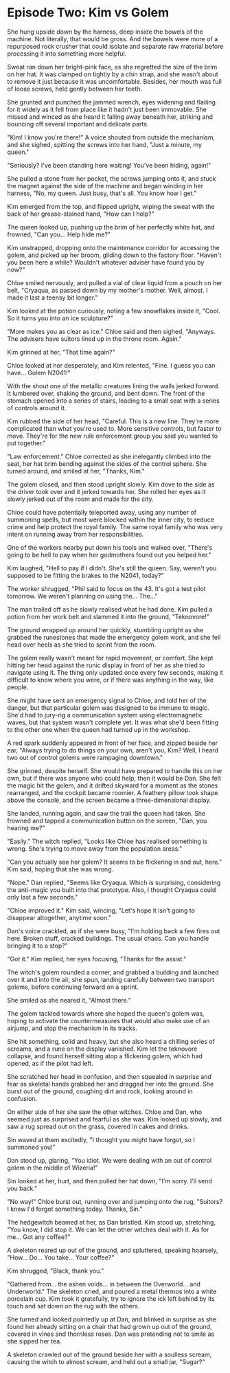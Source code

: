 # Episode Two: Kim vs Golem

She hung upside down by the harness, deep inside the bowels of the machine. Not literally, that would be gross. And the bowels were more of a repurposed rock crusher that could isolate and separate raw material before processing it into something more helpful.

Sweat ran down her bright-pink face, as she regretted the size of the brim on her hat. It was clamped on tightly by a chin strap, and she wasn't about to remove it just because it was uncomfortable. Besides, her mouth was full of loose screws, held gently between her teeth.

She grunted and punched the jammed wrench, eyes widening and flailing for it widely as it fell from place like it hadn't just been immovable. She missed and winced as she heard it falling away beneath her, striking and bouncing off several important and delicate parts.

"Kim! I know you're there!" A voice shouted from outside the mechanism, and she sighed, spitting the screws into her hand, "Just a minute, my queen."

"Seriously? I've been standing here waiting! You've been hiding, again!"

She pulled a stone from her pocket, the screws jumping onto it, and stuck the magnet against the side of the machine and began winding in her harness, "No, my queen. Just busy, that's all. You know how I get."

Kim emerged from the top, and flipped upright, wiping the sweat with the back of her grease-stained hand, "How can I help?"

The queen looked up, pushing up the brim of her perfectly white hat, and frowned, "Can you... Help hide me?"

Kim unstrapped, dropping onto the maintenance corridor for accessing the golem, and picked up her broom, gliding down to the factory floor. "Haven't you been here a while? Wouldn't whatever adviser have found you by now?"

Chloe smiled nervously, and pulled a vial of clear liquid from a pouch on her belt, "Cryaqua, as passed down by my mother's mother. Well, almost. I made it last a teensy bit longer."

Kim looked at the potion curiously, noting a few snowflakes inside it, "Cool. So it turns you into an ice sculpture?"

"More makes you as clear as ice." Chloe said and then sighed, "Anyways. The advisers have suitors lined up in the throne room. Again."

Kim grinned at her, "That time again?"

Chloe looked at her desperately, and Kim relented, "Fine. I guess you can have... Golem N2041!"

With the shout one of the metallic creatures lining the walls jerked forward. It lumbered over, shaking the ground, and bent down. The front of the stomach opened into a series of stairs, leading to a small seat with a series of controls around it.

Kim rubbed the side of her head, "Careful. This is a new line. They're more complicated than what you're used to. More sensitive controls, but faster to move. They're for the new rule enforcement group you said you wanted to put together."

"Law enforcement." Chloe corrected as she inelegantly climbed into the seat, her hat brim bending against the sides of the control sphere. She turned around, and smiled at her, "Thanks, Kim."

The golem closed, and then stood upright slowly. Kim dove to the side as the driver took over and it jerked towards her. She rolled her eyes as it slowly jerked out of the room and made for the city.

Chloe could have potentially teleported away, using any number of summoning spells, but most were blocked within the inner city, to reduce crime and help protect the royal family. The same royal family who was very intent on running away from her responsibilities.

One of the workers nearby put down his tools and walked over, "There's going to be hell to pay when her godmothers found out you helped her."

Kim laughed, "Hell to pay if I didn't. She's still the queen. Say, weren't you supposed to be fitting the brakes to the N2041, today?"

The worker shrugged, "Phil said to focus on the 43. It's got a test pilot tomorrow. We weren't planning on using the... The..."

The man trailed off as he slowly realised what he had done. Kim pulled a potion from her work belt and slammed it into the ground, "Teknovore!"

The ground wrapped up around her quickly, stumbling upright as she grabbed the runestones that made the emergency golem work, and she fell head over heels as she tried to sprint from the room.

The golem really wasn't meant for rapid movement, or comfort. She kept hitting her head against the runic display in front of her as she tried to navigate using it. The thing only updated once every few seconds, making it difficult to know where you were, or if there was anything in the way, like people.

She might have sent an emergency signal to Chloe, and told her of the danger, but that particular golem was designed to be immune to magic. She'd had to jury-rig a communication system using electromagnetic waves, but that system wasn't complete yet. It was what she'd been fitting to the other one when the queen had turned up in the workshop.

A red spark suddenly appeared in front of her face, and zipped beside her ear, "Always trying to do things on your own, aren't you, Kim? Well, I heard two out of control golems were rampaging downtown."

She grinned, despite herself. She would have prepared to handle this on her own, but if there was anyone who could help, then it would be Dan. She felt the magic hit the golem, and it drifted skyward for a moment as the stones rearranged, and the cockpit became roomier. A feathery pillow took shape above the console, and the screen became a three-dimensional display.

She landed, running again, and saw the trail the queen had taken. She frowned and tapped a communication button on the screen, "Dan, you hearing me?"

"Easily." The witch replied, "Looks like Chloe has realised something is wrong. She's trying to move away from the population areas."

"Can you actually see her golem? It seems to be flickering in and out, here." Kim said, hoping that she was wrong.

"Nope." Dan replied, "Seems like Cryaqua. Which is surprising, considering the anti-magic you built into that prototype. Also, I thought Cryaqua could only last a few seconds."

"Chloe improved it." Kim said, wincing, "Let's hope it isn't going to disappear altogether, anytime soon."

Dan's voice crackled, as if she were busy, "I'm holding back a few fires out here. Broken stuff, cracked buildings. The usual chaos. Can you handle bringing it to a stop?"

"Got it." Kim replied, her eyes focusing, "Thanks for the assist."

The witch's golem rounded a corner, and grabbed a building and launched over it and into the air, she spun, landing carefully between two transport golems, before continuing forward on a sprint.

She smiled as she neared it, "Almost there."

The golem tackled towards where she hoped the queen's golem was, hoping to activate the countermeasures that would also make use of an airjump, and stop the mechanism in its tracks.

She hit something, solid and heavy, but she also heard a chilling series of screams, and a rune on the display vanished. Kim let the teknovore collapse, and found herself sitting atop a flickering golem, which had opened, as if the pilot had left.

She scratched her head in confusion, and then squealed in surprise and fear as skeletal hands grabbed her and dragged her into the ground. She burst out of the ground, coughing dirt and rock, looking around in confusion.

On either side of her she saw the other witches. Chloe and Dan, who seemed just as surprised and fearful as she was. Kim looked up slowly, and saw a rug spread out on the grass, covered in cakes and drinks.

Sin waved at them excitedly, "I thought you might have forgot, so I summoned you!"

Dan stood up, glaring, "You idiot. We were dealing with an out of control golem in the middle of Wizeria!"

Sin looked at her, hurt, and then pulled her hat down, "I'm sorry. I'll send you back."

"No way!" Chloe burst out, running over and jumping onto the rug, "Suitors? I knew I'd forgot something today. Thanks, Sin."

The hedgewitch beamed at her, as Dan bristled. Kim stood up, stretching, "You know, I did stop it. We can let the other witches deal with it. As for me... Got any coffee?"

A skeleton reared up out of the ground, and spluttered, speaking hoarsely, "How... Do... You take... Your coffee?"

Kim shrugged, "Black, thank you."

"Gathered from... the ashen voids... in between the Overworld... and Underworld." The skeleton cried, and poured a metal thermos into a white porcelain cup. Kim took it gratefully, try to ignore the ick left behind by its touch and sat down on the rug with the others.

She turned and looked pointedly up at Dan, and blinked in surprise as she found her already sitting on a chair that had grown up out of the ground, covered in vines and thornless roses. Dan was pretending not to smile as she sipped her tea.

A skeleton crawled out of the ground beside her with a soulless scream, causing the witch to almost scream, and held out a small jar, "Sugar?"
